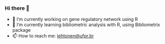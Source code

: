 ### Hi there 👋

- 🔭 I’m currently working on gene regulatory network using R
- 🌱 I’m currently learning bibliometric analysis with R, using Bibliometrix package
- 📫 How to reach me: lehtonen@ufpr.br

